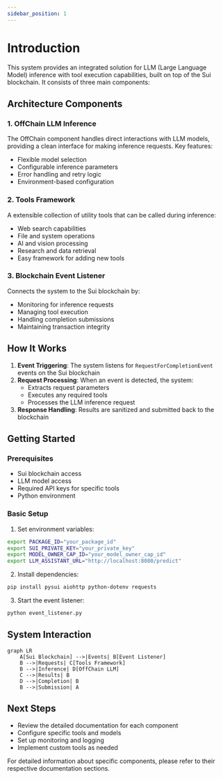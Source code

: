 ```yaml
---
sidebar_position: 1
---
```


# Introduction

This system provides an integrated solution for LLM (Large Language Model) inference with tool execution capabilities, built on top of the Sui blockchain. It consists of three main components:

## Architecture Components

### 1. OffChain LLM Inference
The OffChain component handles direct interactions with LLM models, providing a clean interface for making inference requests. Key features:
- Flexible model selection
- Configurable inference parameters
- Error handling and retry logic
- Environment-based configuration

### 2. Tools Framework
A extensible collection of utility tools that can be called during inference:
- Web search capabilities
- File and system operations
- AI and vision processing
- Research and data retrieval
- Easy framework for adding new tools

### 3. Blockchain Event Listener
Connects the system to the Sui blockchain by:
- Monitoring for inference requests
- Managing tool execution
- Handling completion submissions
- Maintaining transaction integrity

## How It Works

1. **Event Triggering**: The system listens for `RequestForCompletionEvent` events on the Sui blockchain
2. **Request Processing**: When an event is detected, the system:
   - Extracts request parameters
   - Executes any required tools
   - Processes the LLM inference request
3. **Response Handling**: Results are sanitized and submitted back to the blockchain

## Getting Started

### Prerequisites
- Sui blockchain access
- LLM model access
- Required API keys for specific tools
- Python environment

### Basic Setup

1. Set environment variables:
```bash
export PACKAGE_ID="your_package_id"
export SUI_PRIVATE_KEY="your_private_key"
export MODEL_OWNER_CAP_ID="your_model_owner_cap_id"
export LLM_ASSISTANT_URL="http://localhost:8080/predict"
```

2. Install dependencies:
```bash
pip install pysui aiohttp python-dotenv requests
```

3. Start the event listener:
```bash
python event_listener.py
```

## System Interaction

```mermaid
graph LR
    A[Sui Blockchain] -->|Events| B[Event Listener]
    B -->|Requests| C[Tools Framework]
    B -->|Inference| D[OffChain LLM]
    C -->|Results| B
    D -->|Completion| B
    B -->|Submission| A
```

## Next Steps

- Review the detailed documentation for each component
- Configure specific tools and models
- Set up monitoring and logging
- Implement custom tools as needed

For detailed information about specific components, please refer to their respective documentation sections.